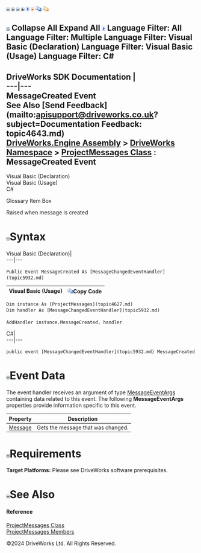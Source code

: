 ![](dotnetimages/collapse.gif) ![](dotnetimages/expand.gif) ![](dotnetimages/collapse.gif) ![](dotnetimages/expand.gif) ![](dotnetimages/drpdown.gif) ![](dotnetimages/drpdown_orange.gif) ![](dotnetimages/copycode.gif) ![](dotnetimages/copycodeHighlight.gif)

![](dotnetimages/collapse.gif) Collapse All Expand All ![](dotnetimages/drpdown.gif) Language Filter: All  Language Filter: Multiple  Language Filter: Visual Basic (Declaration) Language Filter: Visual Basic (Usage) Language Filter: C#  
---  
DriveWorks SDK Documentation  |   
---|---  
MessageCreated Event   
See Also [Send Feedback](mailto:apisupport@driveworks.co.uk?subject=Documentation Feedback: topic4643.md)  
[DriveWorks.Engine Assembly](topic2156.md) > [DriveWorks Namespace](topic2159.md) > [ProjectMessages Class](topic4627.md) : MessageCreated Event  
---  
  
Visual Basic (Declaration)    
Visual Basic (Usage)    
C# 

Glossary Item Box

Raised when message is created 

# ![](dotnetimages/collapse.gif)Syntax

Visual Basic (Declaration)|   
---|---  
      
    
    Public Event MessageCreated As [MessageChangedEventHandler](topic5932.md)  
  
Visual Basic (Usage)| ![](dotnetimages/copycode.gif)Copy Code  
---|---  
      
    
    Dim instance As [ProjectMessages](topic4627.md)
    Dim handler As [MessageChangedEventHandler](topic5932.md)
     
    AddHandler instance.MessageCreated, handler  
  
C#|   
---|---  
      
    
    public event [MessageChangedEventHandler](topic5932.md) MessageCreated  
  
# ![](dotnetimages/collapse.gif)Event Data

The event handler receives an argument of type [MessageEventArgs](topic3704.md) containing data related to this event. The following **MessageEventArgs** properties provide information specific to this event.

Property| Description  
---|---  
[Message](topic3714.md)| Gets the message that was changed.   
  
# ![](dotnetimages/collapse.gif)Requirements

**Target Platforms:** Please see DriveWorks software prerequisites.

# ![](dotnetimages/collapse.gif)See Also

#### Reference

[ProjectMessages Class](topic4627.md)   
[ProjectMessages Members](topic4628.md)

©2024 DriveWorks Ltd. All Rights Reserved.
